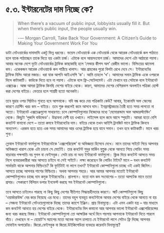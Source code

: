 # ৫.৩. ইন্টারনেটের দাম নিচ্ছে কে?

> When there’s a vacuum of public input, lobbyists usually fill it. But when there’s public input, the people usually win.
>
> -― Morgan Carroll, Take Back Your Government: A Citizen’s Guide to Making Your Government Work For You

ডাটা নেটওয়ার্কের দামাদামি একটু ভিন্ন ধরনের। ভয়েস নেটওয়ার্কে এক নেটওয়ার্ক থেকে আরেক নেটওয়ার্কে কল পাঠাতে হলে যাকে পাঠাচ্ছেন তাকে দিতে হয় একটা চার্জ। এটাকে বলে আন্তসংযোগ চার্জ। আমাদের দেশে এটা আঠারো পয়সা। আবার অনেক দেশে দুটো নেটওয়ার্কের ট্রাফিক কাছাকাছি হলে ‘সেন্ডার কীপস অল’ রেজীম ভালো। বিলিংয়ের ঝামেলা কম। একেকজন আরেক নেটওয়ার্কে কল পাঠিয়ে খালাস। আর গ্রাহকের পুরো বিলটা রেখে দেবে সে। ইন্টারনেটের ট্রাফিক বিলিং আরো মজার। ধরা যাক আপনি আইএসপি ‘ক’। আমি তাহলে ‘খ’। আমাদের সমান ট্রাফিক একে ওপরকে দিলে কাটাকাটি। কাউকে দিতে হবে না পয়সা। এটাকে বলে ফ্রি-সেটেলমেন্ট। এটা যেখানে হয় সেটাকে বলে ইন্টারনেট এক্সচেঞ্জ। আজ আমরা ট্রাফিক কিনছি দেশের বাইরে থেকে। কারণ, আমাদের দেশের বেশিরভাগ অনলাইন পত্রিকা হোস্ট করা দেশের বাইরে। ভেতরে হলে সাশ্রয়ী হতো অনেকটা।

তবে মুদ্রার ওপর পিঠটাও শুনতে হবে আপনাকে। যদি বন্ধ করে দেয় পত্রিকাটা কেউ? আবার, ইকোনমি অফ স্কেলের কারণে হোস্টিং খরচ কম – বাইরে। তবে শুরু করলেই কমে আসবে দাম। ইনফ্রাস্ট্রাকচার তৈরী হতে সময় লাগতো না অতো। ইন্টারনেট এক্সচেঞ্জগুলো সাধারণত: চলে কোম্পানিগুলোর নিজেদের মধ্যে ‘মেমোরান্ডাম অফ আন্ডারস্ট্যান্ডিং’ থেকে। কিছুটা ‘লুজলি বাউন্ডেড’। উদ্ভাবনা বেশী হয় ওখানে। লাইসেন্স হলে কমে আসে স্পৃহাটা। আমরা যতো বেশি কনটেন্ট বানাবো দেশে – ততো কমবে ইন্টারনেটের দাম। বাইরে থেকে তখন আইপি ট্রানজিট মানে ট্রাফিক কিনবে অন্যদেশ। এরকম হতে হতে এক সময় আমাদের আর ওদের ট্রাফিক হয়ে যাবে সমান। তখন হবে কাটাকাটি। মানে খরচ শুন্য।

গ্লোবাল ইন্টারনেট ফার্মগুলো ইন্টারনেটকে ‘এক্সপেরিয়েন্স’ বা অভিজ্ঞতা হিসেবে দেখে। মানে তাদের সাইটে গিয়ে আপনার অভিজ্ঞতা খারাপ হোক এটা চায়না সে মোটেই। তার কনটেন্ট সুদুর মার্কিন মুল্লুক থেকে আনতে গিয়ে লোডিং সময় বাড়াবার পক্ষপাতি নয় গুগল বা ফেইসবুক। সেটা চায় না অন্য ইন্টারনেট ফার্মগুলো। ক্লিক দিয়ে কনটেন্ট আসতে সময় নিলে ব্যবহারকারীরা আর আসতে চাইবে না সেই সাইটে। লক্ষ্য করেছেন কি লোডিং টাইম? মানে – যখন কনটেন্ট সার্ভারটা থাকে আপনার বিল্ডিংয়ে? কি ফুর্তিটাই না লাগে তখন? ইন্টারনেট কোম্পানিগুলো চাচ্ছে ওই একই জিনিস। আসতে চাচ্ছে আপনার পাশের বিল্ডিংয়ে। অথবা আপনার শহরে। আর আমার আপনার মতোই ইন্টারনেট কোম্পানিগুলোও চাচ্ছে দাম কমুক ইন্টারনেটের। প্রানপনে। যতো দাম কম সংযোগের – ততো আপটেক মানে ততো প্রসার। সেকারণে বিলিয়ন ডলার ইনভেস্ট করছে সব ইন্টারনেট কোম্পানিগুলো।

তবে আসতে চাইলেও পারছে না কিছু কিছু দেশের নীতিগত সিদ্ধান্তহীনতার কারণে। স্মার্ট কোম্পানিগুলো কিছু ‘ওয়ার্কারাউন্ড’ বের করে নিয়েছে এর মধ্যে। তাদের বহুল ব্যবহৃত কনটেন্টকে আবার দেশের বাইরে থেকে আনতে না হয় – সেজন্য ইন্টারনেট গেটওয়েগুলোকে দিচ্ছে তাদের ক্যাশে ইঞ্জিন। প্রায় বিনামূল্যে। এটা এমন একটা যন্ত্র – যার মাধ্যমে কম কনটেন্ট আনতে হয় দেশের বাইরে থেকে। ইন্টারনেটের বিল কমানো আর আপনার ভালো ইন্টারনেট এক্সপেরিয়েন্সের জন্য খরচ করছে বিস্তর। ইন্টারনেট কোম্পানিগুলো তো আক্ষরিক অর্থে বিনে পয়সায় আপনাকে ইন্টারনেট দিতে পারলে বাঁচে। দেখছেন না – হোয়াট’স অ্যাপের মতো অনেক অ্যাপ চালাতে যে ইন্টারনেট লাগে সেটাও ফ্রি দিচ্ছে আপনার মোবাইল অপারেটর। জিরো.ফেইসবুক বা জিরো.উইকিপেডিয়া ব্যবহার করেননি বিনামূল্যে?

